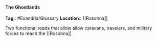 #### The Ghostlands
**Tag**:: #Exandria/Glossary 
**Location**:: [[Rosohna]]

Two functional roads that allow allow caravans, travelers, and military forces to reach the [[Rosohna]]